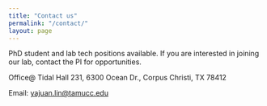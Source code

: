 ```yaml
---
title: "Contact us"
permalink: "/contact/"
layout: page
---
```


PhD student and lab tech positions available. If you are interested in joining our lab, contact the PI for opportunities. 

Office@ Tidal Hall 231,
6300 Ocean Dr.,
Corpus Christi, TX 78412

Email: yajuan.lin@tamucc.edu

